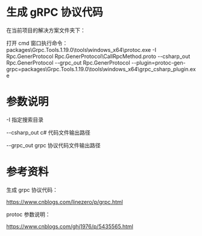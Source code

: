 # 生成 gRPC 协议代码
在当前项目的解决方案文件夹下：

打开 cmd 窗口执行命令：
packages\Grpc.Tools.1.19.0\tools\windows_x64\protoc.exe -I Rpc.GenerProtocol Rpc.GenerProtocol\CallRpcMethod.proto --csharp_out Rpc.GenerProtocol --grpc_out Rpc.GenerProtocol --plugin=protoc-gen-grpc=packages\Grpc.Tools.1.19.0\tools\windows_x64\grpc_csharp_plugin.exe 

# 参数说明

-I  指定搜索目录

--csharp_out  c# 代码文件输出路径

--grpc_out  grpc 协议代码文件输出路径

# 参考资料

生成 grpc 协议代码：

https://www.cnblogs.com/linezero/p/grpc.html

protoc 参数说明：

https://www.cnblogs.com/ghj1976/p/5435565.html